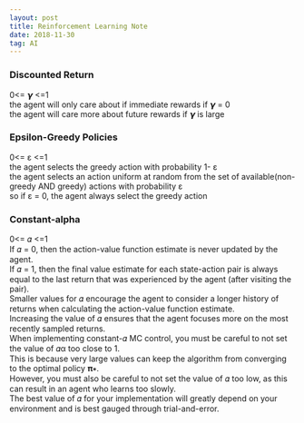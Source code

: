 ```yaml
---
layout: post
title: Reinforcement Learning Note
date: 2018-11-30
tag: AI
---
```


### Discounted Return
0<= 𝞬 <=1<br>
the agent will only care about if immediate rewards if 𝞬 = 0<br>
the agent will care more about future rewards if 𝞬 is large<br>

### Epsilon-Greedy Policies
0<= ε <=1<br>
the agent selects the greedy action with probability 1- ε <br>
the agent selects an action uniform at random from the set of available(non-greedy AND greedy) actions with probability  ε <br>
so if  ε = 0, the agent always select the greedy action<br>

### Constant-alpha
0<= 𝛼 <=1<br>
If 𝛼 = 0, then the action-value function estimate is never updated by the agent.<br>
If 𝛼 = 1, then the final value estimate for each state-action pair is always equal to the last return that was experienced by the agent (after visiting the pair).<br>
Smaller values for 𝛼 encourage the agent to consider a longer history of returns when calculating the action-value function estimate.<br>
Increasing the value of 𝛼 ensures that the agent focuses more on the most recently sampled returns.<br>
When implementing constant-𝛼 MC control, you must be careful to not set the value of 𝛼α too close to 1.<br>
This is because very large values can keep the algorithm from converging to the optimal policy 𝛑∗.<br>
However, you must also be careful to not set the value of 𝛼 too low, as this can result in an agent who learns too slowly.<br>
The best value of 𝛼 for your implementation will greatly depend on your environment and is best gauged through trial-and-error.<br>